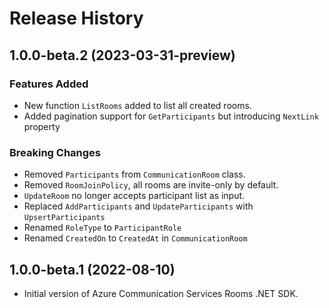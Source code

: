 # Release History

## 1.0.0-beta.2 (2023-03-31-preview)

### Features Added
- New function `ListRooms` added to list all created rooms.
- Added pagination support for `GetParticipants` but introducing `NextLink` property

### Breaking Changes
- Removed `Participants` from `CommunicationRoom` class.
- Removed `RoomJoinPolicy`, all rooms are invite-only by default.
- `UpdateRoom` no longer accepts participant list as input.
- Replaced `AddParticipants` and `UpdateParticipants` with `UpsertParticipants`
- Renamed `RoleType` to `ParticipantRole`
- Renamed `CreatedOn` to `CreatedAt` in `CommunicationRoom`

## 1.0.0-beta.1 (2022-08-10)
- Initial version of Azure Communication Services Rooms .NET SDK.
